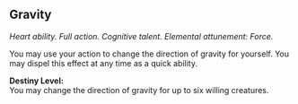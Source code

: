 ## Gravity
_Heart ability. Full action. Cognitive talent. Elemental attunement: Force._

You may use your action to change the direction of gravity for yourself. You may dispel this effect at any time as a quick ability.

**Destiny Level:**  
You may change the direction of gravity for up to six willing creatures.
